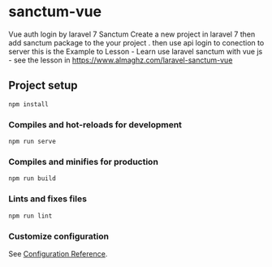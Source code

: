 # sanctum-vue
Vue auth login by laravel 7 Sanctum 
Create a new project in laravel 7 then add sanctum package to the your project .
then use api login to conection to server
this is the Example to Lesson - Learn use laravel sanctum with vue js -
see the lesson in https://www.almaghz.com/laravel-sanctum-vue

## Project setup
```
npm install
```

### Compiles and hot-reloads for development
```
npm run serve
```

### Compiles and minifies for production
```
npm run build
```

### Lints and fixes files
```
npm run lint
```

### Customize configuration
See [Configuration Reference](https://cli.vuejs.org/config/).

